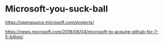 # Microsoft-you-suck-ball

https://opensource.microsoft.com/projects/

https://news.microsoft.com/2018/06/04/microsoft-to-acquire-github-for-7-5-billion/
